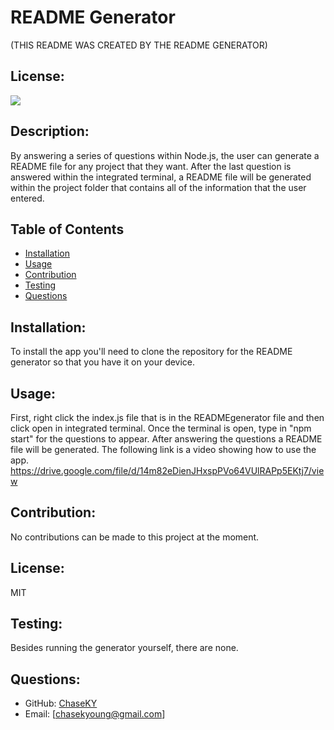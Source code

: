 # README Generator
  (THIS README WAS CREATED BY THE README GENERATOR)
  ## License:
  <img src="https://img.shields.io/badge/License-MIT-blue">
  
  ## Description:
  By answering a series of questions within Node.js, the user can generate a README file for any project that they want. After the last question is answered within the integrated terminal, a README file will be generated within the project folder that contains all of the information that the user entered.
  ## Table of Contents
  - [Installation](#installation)
  - [Usage](#usage)
  - [Contribution](#contribution)
  - [Testing](#testing)
  - [Questions](#questions)

  ## Installation:
  To install the app you'll need to clone the repository for the README generator so that you have it on your device.
  ## Usage:
  First, right click the index.js file that is in the READMEgenerator file and then click open in integrated terminal. Once the terminal is open, type in "npm start" for the questions to appear. After answering the questions a README file will be generated. The following link
  is a video showing how to use the app.
  https://drive.google.com/file/d/14m82eDienJHxspPVo64VUlRAPp5EKtj7/view
  ## Contribution:
  No contributions can be made to this project at the moment.
  ## License:
  MIT
  ## Testing:
  Besides running the generator yourself, there are none.
  ## Questions:
  - GitHub: [ChaseKY](https://github.com/ChaseKY)
  - Email: [chasekyoung@gmail.com]
